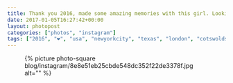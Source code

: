 ```yaml
---
title: Thank you 2016, made some amazing memories with this girl. Looking forward to making many more in 2017!
date: 2017-01-05T16:27:42+00:00
layout: photopost
categories: ["photos", "instagram"]
tags: ["2016", "❤️", "usa", "newyorkcity", "texas", "london", "cotswolds", "memories", "danmark", "københavn"]
---
```


<figure class="photo photo--square">
  {% picture photo-square blog/instagram/8e8e51eb25cbde548dc352f22de3378f.jpg alt="" %}
</figure>


